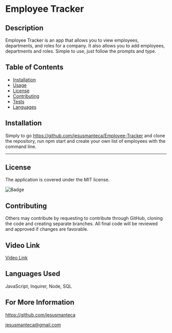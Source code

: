 # Employee Tracker

## Description 

Employee Tracker is an app that allows you to view employees, departments, and roles for a company. It also allows you to add employees, departments and roles. Simple to use, just follow the prompts and type.  

## Table of Contents

* [Installation](#installation)
* [Usage](#usage)
* [License](#License) 
* [Contributing](#Contributing)
* [Tests](#Tests) 
* [Languages](#Languages) 

## Installation

Simply to go https://github.com/jesusmanteca/Employee-Tracker and clone the repository, run npm start and create your own list of employees with the command line.

---
## License

  The application is covered under the MIT license.

  ![Badge](https://img.shields.io/badge/License-MIT-blueviolet)

## Contributing

Others may contribute by requesting to contribute through GitHub, cloning the code and creating separate branches. All final code will be reviewed and approved if changes are favorable.

## Video Link 

[Video Link](https://youtu.be/vwiJ_Vq44NU)

## Languages Used

JavaScript, Inquirer, Node, SQL

## For More Information

https://github.com/jesusmanteca

jesusmanteca@gmail.com